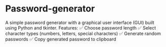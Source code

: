 # Password-generator
A simple password generator with a graphical user interface (GUI) built using Python and tkinter.  Features: ✅ Choose password length ✅ Select character types (numbers, letters, special characters) ✅ Generate random passwords ✅ Copy generated password to clipboard
